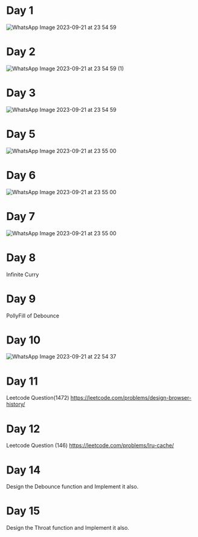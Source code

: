 # Day 1
![WhatsApp Image 2023-09-21 at 23 54 59](https://github.com/AakashDevilstar/75_Days_J.s_Problem/assets/90106514/96884bc3-b109-4fe7-9df7-b612010a9fa3)

# Day 2
![WhatsApp Image 2023-09-21 at 23 54 59 (1)](https://github.com/AakashDevilstar/75_Days_J.s_Problem/assets/90106514/9bbba3d9-f17d-431b-9c29-b2f567b8d0a5)

# Day 3
![WhatsApp Image 2023-09-21 at 23 54 59](https://github.com/AakashDevilstar/75_Days_J.s_Problem/assets/90106514/9b6f06ad-58dc-4364-88f4-71c58a5289bd)

# Day 5
![WhatsApp Image 2023-09-21 at 23 55 00](https://github.com/AakashDevilstar/75_Days_J.s_Problem/assets/90106514/b57c0beb-7cff-4d94-b541-6232a603bb09)

# Day 6
![WhatsApp Image 2023-09-21 at 23 55 00](https://github.com/AakashDevilstar/75_Days_J.s_Problem/assets/90106514/82f93b52-6dd4-4cdf-9e61-a0297befb0d0)

# Day 7
![WhatsApp Image 2023-09-21 at 23 55 00](https://github.com/AakashDevilstar/75_Days_J.s_Problem/assets/90106514/4f61772c-a122-4c63-a970-41a43375f472)

# Day 8
Infinite Curry

# Day 9
PollyFill of Debounce

# Day 10
![WhatsApp Image 2023-09-21 at 22 54 37](https://github.com/AakashDevilstar/75_Days_J.s_Problem/assets/90106514/1d11b2c1-80ce-4ba6-85fc-9fd30fb22521)

# Day 11
Leetcode Question(1472) https://leetcode.com/problems/design-browser-history/

# Day 12
Leetcode Question (146) https://leetcode.com/problems/lru-cache/

# Day 14
Design the Debounce function and Implement it also.

# Day 15
Design the Throat function and Implement it also.
